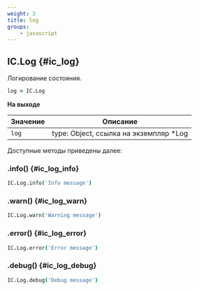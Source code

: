 ```yaml
---
weight: 3
title: log
groups:
    - javascript
---
```


## IC.Log {#ic_log}

Логирование состояния.

```coffeescript
log = IC.Log
```

**На выходе**

**Значение** | **Описание**
-------------|--------------
  `log`     | type: Object, ссылка на экземпляр *Log
  
Доступные методы приведены далее:

### .info() {#ic_log_info}

```coffeescript
IC.Log.info('Info message')
```

### .warn() {#ic_log_warn}

```coffeescript
IC.Log.warn('Warning message')
```

### .error() {#ic_log_error}

```coffeescript
IC.Log.error('Error message')
```

### .debug() {#ic_log_debug}

```coffeescript
IC.Log.debug('Debug message')
```